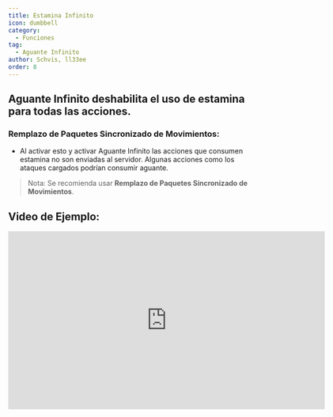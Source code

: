 ```yaml
---
title: Estamina Infinito
icon: dumbbell
category:
  - Funciones
tag:
  - Aguante Infinito
author: Schvis, ll33ee
order: 8
---
```


## Aguante Infinito deshabilita el uso de estamina para todas las acciones.
### Remplazo de Paquetes Sincronizado de Movimientos:
- Al activar esto y activar Aguante Infinito las acciones que consumen estamina no son enviadas al servidor. Algunas acciones como los ataques cargados podrían consumir aguante.
> Nota: Se recomienda usar <b>Remplazo de Paquetes Sincronizado de Movimientos</b>.

## Video de Ejemplo:

<div class="iframe-container"><iframe width="640" height="360" src="https://www.youtube.com/embed/NZhfaMOLuY0?list=PL5eI1Tb64p56g27qfYk7VuFTz4FK6YrKa" title="Korepi - Infinite Stamina" frameborder="0" allow="accelerometer; autoplay; clipboard-write; encrypted-media; gyroscope; picture-in-picture; web-share" allowfullscreen></iframe></div>
